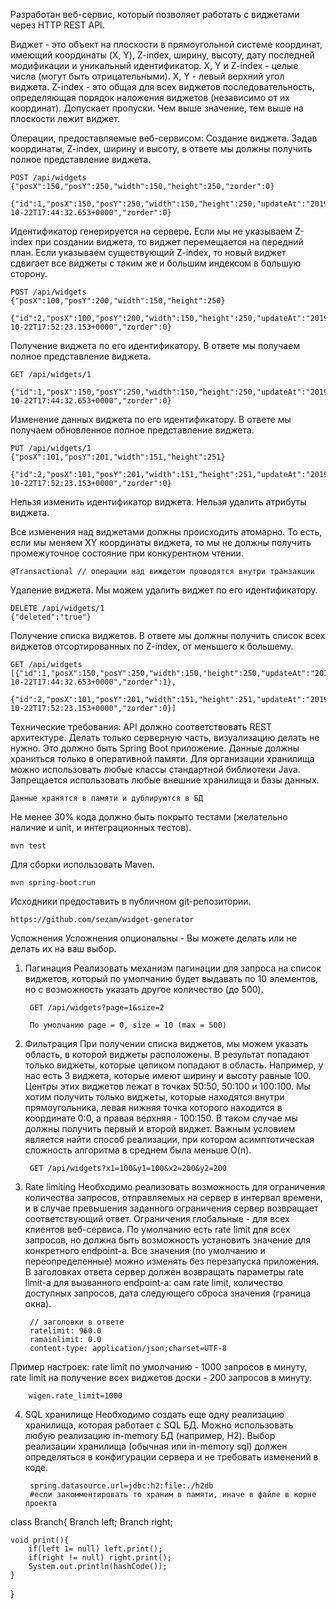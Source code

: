 Разработан веб-сервис, который позволяет работать с виджетами через HTTP REST API.

Виджет - это объект на плоскости в прямоугольной системе координат, имеющий координаты (X, Y), Z-index, ширину, высоту, дату последней модификации и уникальный идентификатор. 
X, Y и Z-index - целые числа (могут быть отрицательными).
X, Y -  левый верхний угол виджета.
Z-index - это общая для всех виджетов последовательность, определяющая порядок наложения виджетов  (независимо от их координат). Допускает пропуски. Чем выше значение, тем выше на плоскости лежит виджет. 

Операции, предоставляемые веб-сервисом:
Создание виджета. Задав координаты, Z-index, ширину и высоту, в ответе мы должны получить полное представление виджета.
    
    POST /api/widgets
    {"posX":150,"posY":250,"width":150,"height":250,"zorder":0}
    
    {"id":1,"posX":150,"posY":250,"width":150,"height":250,"updateAt":"2019-10-22T17:44:32.653+0000","zorder":0}

Идентификатор генерируется на сервере.
Если мы не указываем Z-index при создании виджета, то виджет перемещается на передний план. Если указываем существующий Z-index, то новый виджет сдвигает все виджеты с таким же и большим индексом в большую сторону.
    
    POST /api/widgets
    {"posX":100,"posY":200,"width":150,"height":250}
    
    {"id":2,"posX":100,"posY":200,"width":150,"height":250,"updateAt":"2019-10-22T17:52:23.153+0000","zorder":0}
       
Получение виджета по его идентификатору. В ответе мы получаем полное представление виджета.
    
    GET /api/widgets/1
   
    {"id":1,"posX":150,"posY":250,"width":150,"height":250,"updateAt":"2019-10-22T17:44:32.653+0000","zorder":0}
            
Изменение данных виджета по его идентификатору. В ответе мы получаем обновленное полное представление виджета.
    
    PUT /api/widgets/1
    {"posX":101,"posY":201,"width":151,"height":251}
    
    {"id":2,"posX":101,"posY":201,"width":151,"height":251,"updateAt":"2019-10-22T17:52:23.153+0000","zorder":0}
    
Нельзя изменить идентификатор виджета.
Нельзя удалить атрибуты виджета.

Все изменения над виджетами должны происходить атомарно. То есть, если мы меняем XY координаты виджета, то мы не должны получить промежуточное состояние при конкурентном чтении.


    @Transactional // операции над виждетом проводятся внутри транзакции
    
Удаление виджета. Мы можем удалить виджет по его идентификатору.
    
    DELETE /api/widgets/1
    {"deleted":"true"}
    
Получение списка виджетов. В ответе мы должны получить список всех виджетов отсортированных по Z-index, от меньшего к большему.
    
    GET /api/widgets
    [{"id":1,"posX":150,"posY":250,"width":150,"height":250,"updateAt":"2019-10-22T17:44:32.653+0000","zorder":1},
     {"id":2,"posX":101,"posY":201,"width":151,"height":251,"updateAt":"2019-10-22T17:52:23.153+0000","zorder":0}]

Технические требования:
API должно соответствовать REST архитектуре.
Делать только серверную часть, визуализацию делать не нужно.
Это должно быть Spring Boot приложение.
Данные должны храниться только в оперативной памяти. Для организации хранилища можно использовать любые классы стандартной библиотеки Java. Запрещается использовать любые внешние хранилища и базы данных.
    
    Данные хранятся в памяти и дублируются в БД
    
Не менее 30% кода должно быть покрыто тестами (желательно наличие и unit, и интеграционных тестов).

    mvn test

Для сборки использовать Maven.
    
    mvn spring-boot:run

Исходники предоставить в публичном git-репозитории.

    https://github.com/sezam/widget-generator

Усложнения
Усложнения опциональны - Вы можете делать или не делать их на ваш выбор. 
1. Пагинация
Реализовать механизм пагинации для запроса на список виджетов, который по умолчанию будет выдавать по 10 элементов, но с возможность указать другое количество (до 500).

        GET /api/widgets?page=1&size=2
    
        По умолчанию page = 0, size = 10 (max = 500)
    
2. Фильтрация
При получении списка виджетов, мы можем указать область, в которой виджеты расположены. В результат попадают только виджеты, которые целиком попадают в область.
Например, у нас есть 3 виджета, которые имеют ширину и высоту равные 100. Центры этих виджетов лежат в точках 50:50, 50:100 и 100:100. Мы хотим получить только виджеты, которые находятся внутри прямоугольника, левая нижняя точка которого находится в координате 0:0, а правая верхняя - 100:150. 
В таком случае мы должны получить первый и второй виджет.
Важным условием является найти способ реализации, при котором асимптотическая сложность алгоритма в среднем была меньше O(n).

        GET /api/widgets?x1=100&y1=100&x2=200&y2=200
    
3. Rate limiting
Необходимо реализовать возможность для ограничения количества запросов, отправляемых на сервер в интервал времени, и в случае превышения заданного ограничения сервер возвращает соответствующий ответ. Ограничения глобальные - для всех клиентов веб-сервиса. По умолчанию есть rate limit для всех запросов, но должна быть возможность установить значение для конкретного endpoint-а. Все значения (по умолчанию и переопределенные) можно изменять без перезапуска приложения. В заголовках ответа сервер должен возвращать параметры rate limit-a для вызванного endpoint-а: сам rate limit, количество доступных запросов, дата следующего сброса значения (граница окна). 

        // заголовки в ответе
        ratelimit: 960.0
        ramainlimit: 0.0
        content-type: application/json;charset=UTF-8
        
Пример настроек: rate limit по умолчанию - 1000 запросов в минуту, rate limit на получение всех виджетов доски - 200 запросов в минуту.

        wigen.rate_limit=1000

4. SQL хранилище
Необходимо создать еще одну реализацию хранилища, которая работает с SQL БД. Можно использовать любую реализацию in-memory БД (например, H2). 
Выбор реализации хранилища (обычная или in-memory sql) должен определяться в конфигурации сервера и не требовать изменений в коде.
    
        spring.datasource.url=jdbc:h2:file:./h2db
        #если закомментировать то храним в памяти, иначе в файле в корне проекта




class Branch{
    Branch left;
    Branch right;
    
    void print(){
        if(left 1= null) left.print();
        if(right != null) right.print();
        System.out.println(hashCode());
    }
}
